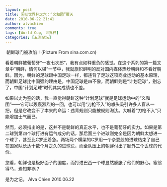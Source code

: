 ```yaml
---
layout: post
title: 闲扯世界杯之六：“义和团”覆灭
date: 2010-06-22 21:41
author: alvachien
comments: true
tags: [World Cup, 世界杯]
categories: [五洲足坛]
---
```

<img src="http://i0.sinaimg.cn/2010/p/2010-06-22/U2706P939T17D38910F322DT20100622003400.jpg" alt="" />
朝鲜球门被攻陷！(Picture From sina.com.cn)

看着朝鲜被葡萄牙“一夜七次郎”，我有点如释重负的感觉。在这个系列的第一篇文章中“朝鲜，情何以堪”一节中，我就旗帜鲜明的反对国内媒体热炒朝鲜和不看好朝鲜。因为，朝鲜的足球跟中国足球一样，都违背了足球这项商业运动的基本原理，而朝鲜足球比中国强的理由是，中国足球是四不像，而朝鲜则是“计划足球”，别忘了，中国“计划足球”时代其实成绩也不差。

如果以史为鉴的话，我一直觉得朝鲜这种“计划足球”就是足球运动中的“义和团”——它可以轰轰烈烈的一回，也可以用“刀枪不入”的噱头吸引许多人盲从一把，但是它改变不了本来的命运：违背规则只能被规则淘汰。大喊着“刀枪不入”只能增加士气而已。

然而，必须指出的是，这并不是朝鲜的真正水平，也不是葡萄牙的实力。如果是第二球到第四个球打进有运气成分的话，那后面三个进球则完全是因为朝鲜太想进一个球了，甚至比C罗还着急。两场两个横梁的C罗用一个杂耍般的进球结束了自己在国家队长达十数个月之久的进球荒，而全队压上的朝鲜付出了额外三个丢球的代价。

您看，朝鲜也是极好面子的国度，而打进巴西一个球显然膨胀了他们的野心。塞翁得马，焉知非祸？

是为之记。
Alva Chien
2010.06.22
